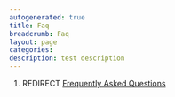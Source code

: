 ```yaml
---
autogenerated: true
title: Faq
breadcrumb: Faq
layout: page
categories: 
description: test description
---
```


1.  REDIRECT [Frequently Asked Questions](Frequently_Asked_Questions )
